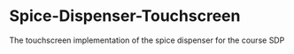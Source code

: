 # Spice-Dispenser-Touchscreen
The touchscreen implementation of the spice dispenser for the course SDP
